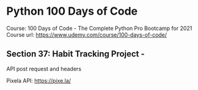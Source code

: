 # Python 100 Days of Code

Course: 100 Days of Code - The Complete Python Pro Bootcamp for 2021
Course url: https://www.udemy.com/course/100-days-of-code/

## Section 37: Habit Tracking Project - 
API post request and headers

Pixela API: https://pixe.la/